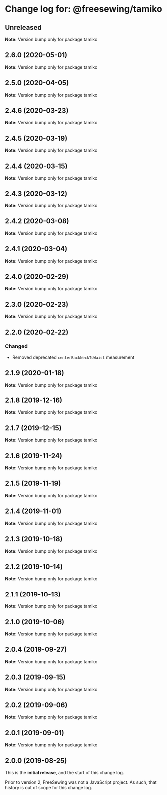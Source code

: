 # Change log for: @freesewing/tamiko

## Unreleased

**Note:** Version bump only for package tamiko

## 2.6.0 (2020-05-01)

**Note:** Version bump only for package tamiko

## 2.5.0 (2020-04-05)

**Note:** Version bump only for package tamiko

## 2.4.6 (2020-03-23)

**Note:** Version bump only for package tamiko

## 2.4.5 (2020-03-19)

**Note:** Version bump only for package tamiko

## 2.4.4 (2020-03-15)

**Note:** Version bump only for package tamiko

## 2.4.3 (2020-03-12)

**Note:** Version bump only for package tamiko

## 2.4.2 (2020-03-08)

**Note:** Version bump only for package tamiko

## 2.4.1 (2020-03-04)

**Note:** Version bump only for package tamiko

## 2.4.0 (2020-02-29)

**Note:** Version bump only for package tamiko

## 2.3.0 (2020-02-23)

**Note:** Version bump only for package tamiko

## 2.2.0 (2020-02-22)

### Changed

- Removed deprecated `centerBackNeckToWaist` measurement

## 2.1.9 (2020-01-18)

**Note:** Version bump only for package tamiko

## 2.1.8 (2019-12-16)

**Note:** Version bump only for package tamiko

## 2.1.7 (2019-12-15)

**Note:** Version bump only for package tamiko

## 2.1.6 (2019-11-24)

**Note:** Version bump only for package tamiko

## 2.1.5 (2019-11-19)

**Note:** Version bump only for package tamiko

## 2.1.4 (2019-11-01)

**Note:** Version bump only for package tamiko

## 2.1.3 (2019-10-18)

**Note:** Version bump only for package tamiko

## 2.1.2 (2019-10-14)

**Note:** Version bump only for package tamiko

## 2.1.1 (2019-10-13)

**Note:** Version bump only for package tamiko

## 2.1.0 (2019-10-06)

**Note:** Version bump only for package tamiko

## 2.0.4 (2019-09-27)

**Note:** Version bump only for package tamiko

## 2.0.3 (2019-09-15)

**Note:** Version bump only for package tamiko

## 2.0.2 (2019-09-06)

**Note:** Version bump only for package tamiko

## 2.0.1 (2019-09-01)

**Note:** Version bump only for package tamiko

## 2.0.0 (2019-08-25)

This is the **initial release**, and the start of this change log.

Prior to version 2, FreeSewing was not a JavaScript project.
As such, that history is out of scope for this change log.
